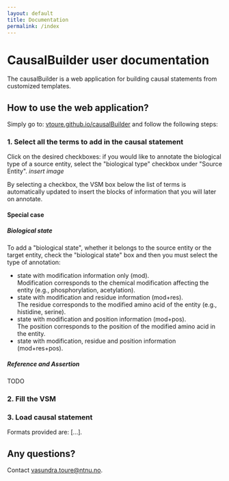 ```yaml
---
layout: default
title: Documentation
permalink: /index
---
```


# CausalBuilder user documentation

The causalBuilder is a web application for building causal statements from customized templates. 

## How to use the web application?
Simply go to: [vtoure.github.io/causalBuilder](https://vtoure.github.io/causalBuilder) and follow the following steps:

### 1. Select all the terms to add in the causal statement
Click on the desired checkboxes: if you would like to annotate the biological type of a source entity, select the "biological type" checkbox under "Source Entity".
*insert image* 

By selecting a checkbox, the VSM box below the list of terms is automatically updated to insert the blocks of information that you will later on annotate.
#### Special case
##### Biological state
To add a "biological state", whether it belongs to the source entity or the target entity, check the "biological state" box and then you must select the type of annotation: 
* state with modification information only (mod).  
Modification corresponds to the chemical modification affecting the entity (e.g., phosphorylation, acetylation).
* state with modification and residue information (mod+res).  
The residue corresponds to the modified amino acid of the entity (e.g., histidine, serine).
* state with modification and position information (mod+pos).  
The position corresponds to the position of the modified amino acid in the entity.
* state with modification, residue and position information (mod+res+pos).

##### Reference and Assertion
TODO

### 2. Fill the VSM 

### 3. Load causal statement
Formats provided are: [...].


## Any questions?
Contact <vasundra.toure@ntnu.no>.

